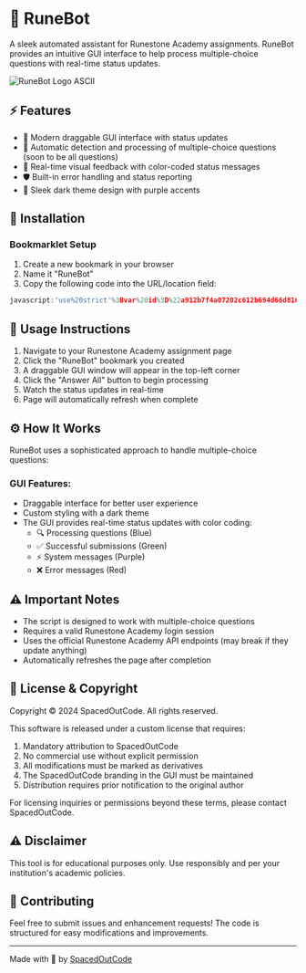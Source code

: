 # 🚀 RuneBot

A sleek automated assistant for Runestone Academy assignments. RuneBot provides an intuitive GUI interface to help process multiple-choice questions with real-time status updates.

![RuneBot Logo ASCII](https://img.shields.io/badge/RuneBot-Made%20by%20SpacedOutCode-blueviolet)

## ⚡ Features

- 🎨 Modern draggable GUI interface with status updates
- 📝 Automatic detection and processing of multiple-choice questions (soon to be all questions)
- 🎯 Real-time visual feedback with color-coded status messages
- 🛡️ Built-in error handling and status reporting
- 🎨 Sleek dark theme design with purple accents

## 🔧 Installation

### Bookmarklet Setup

1. Create a new bookmark in your browser
2. Name it "RuneBot"
3. Copy the following code into the URL/location field:

```javascript
javascript:'use%20strict'%3Bvar%20id%3D%22a912b7f4a07202c612b694d66d8165cf%22%2Cfile%3D%22runestone.js%22%2Cuser%3D%22SpacedOutCode%22%2Cxhr%3Dnew%20XMLHttpRequest%3Bxhr.overrideMimeType(%22application%2Fjson%22)%3Bxhr.open(%22GET%22%2C%22https%3A%2F%2Fgist.githubusercontent.com%2F%22%2Buser%2B%22%2F%22%2Bid%2B%22%2Fraw%2F%22%2Bfile%2B%22%3F%22%2BMath.random())%3Bxhr.onreadystatechange%3Dfunction()%7Bif(xhr.readyState%3D%3D%3D4)if(xhr.status%3D%3D%3D200)console.log(%22Successfully%20loaded%20gist%3A%22%2C%7Bid%2Cfile%2Cuser%2Cresponse%3Axhr.responseText%7D)%2C(0%2Ceval)(xhr.responseText)%3Belse%7Bvar%20a%3D%22GitHub%20Gist%20file%20did%20not%20load%20successfully%20and%20instead%20returned%20a%20status%20code%20of%20%22%2Bxhr.status%2B%22.%22%3Bconsole.error(a%2C%7Bid%2Cfile%2Cuser%7D)%3Balert(a)%7D%7D%3Bxhr.send(null)%3Bvoid+0
```

## 📝 Usage Instructions

1. Navigate to your Runestone Academy assignment page
2. Click the "RuneBot" bookmark you created
3. A draggable GUI window will appear in the top-left corner
4. Click the "Answer All" button to begin processing
5. Watch the status updates in real-time
6. Page will automatically refresh when complete

## ⚙️ How It Works

RuneBot uses a sophisticated approach to handle multiple-choice questions:

### GUI Features:
- Draggable interface for better user experience
- Custom styling with a dark theme
- The GUI provides real-time status updates with color coding:
  - 🔍 Processing questions (Blue)
  - ✅ Successful submissions (Green)
  - ⚡ System messages (Purple)
  - ❌ Error messages (Red)

## ⚠️ Important Notes

- The script is designed to work with multiple-choice questions
- Requires a valid Runestone Academy login session
- Uses the official Runestone Academy API endpoints (may break if they update anything)
- Automatically refreshes the page after completion

## 📄 License & Copyright

Copyright © 2024 SpacedOutCode. All rights reserved.

This software is released under a custom license that requires:
1. Mandatory attribution to SpacedOutCode
2. No commercial use without explicit permission
3. All modifications must be marked as derivatives
4. The SpacedOutCode branding in the GUI must be maintained
5. Distribution requires prior notification to the original author

For licensing inquiries or permissions beyond these terms, please contact SpacedOutCode.

## ⚠️ Disclaimer

This tool is for educational purposes only. Use responsibly and per your institution's academic policies.


## 🤝 Contributing

Feel free to submit issues and enhancement requests! The code is structured for easy modifications and improvements.

---
Made with 💜 by [SpacedOutCode](https://spaced.gg/)
